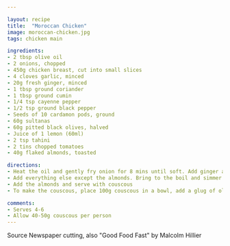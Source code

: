 ```yaml
---

layout: recipe
title:  "Moroccan Chicken"
image: moroccan-chicken.jpg
tags: chicken main

ingredients:
- 2 tbsp olive oil
- 2 onions, chopped
- 450g chicken breast, cut into small slices
- 4 cloves garlic, minced
- 20g fresh ginger, minced
- 1 tbsp ground coriander
- 1 tbsp ground cumin
- 1/4 tsp cayenne pepper
- 1/2 tsp ground black pepper
- Seeds of 10 cardamon pods, ground
- 60g sultanas
- 60g pitted black olives, halved
- Juice of 1 lemon (60ml)
- 2 tsp tahini
- 2 tins chopped tomatoes
- 40g flaked almonds, toasted

directions:
- Heat the oil and gently fry onion for 8 mins until soft. Add ginger and garlic, cook for another 2 mins. Add the ground spices, cook for another 2 mins. Add the chicken and sultanas and cook, stirring, until the chicken is browned.
- Add everything else except the almonds. Bring to the boil and simmer for 10-15 mins until the chicken is cooked.
- Add the almonds and serve with couscous
- To make the couscous, place 100g couscous in a bowl, add a glug of olive oil, then add 200ml boiling water and stir. Leave for 10 mins or until the couscous has absorbed the water. Then steam for 10 mins and serve.

comments: 
- Serves 4-6
- Allow 40-50g couscous per person
---
```


Source Newspaper cutting, also "Good Food Fast" by Malcolm Hillier
